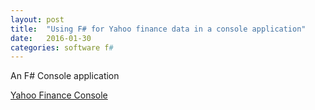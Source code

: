 ```yaml
---
layout: post
title:  "Using F# for Yahoo finance data in a console application"
date:   2016-01-30
categories: software f#
---
```


An F# Console application

[Yahoo Finance Console](https://github.com/karlobrien/YahooFinanceConsole)
